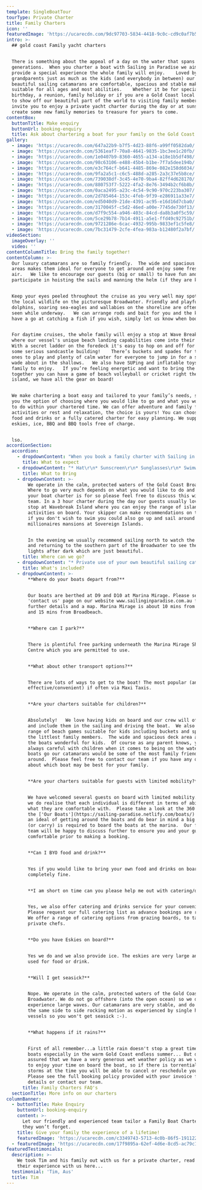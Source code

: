 ```yaml
---
template: SingleBoatTour
tourType: Private Charter
title: Family Charters
icon: ''
featuredImage: 'https://ucarecdn.com/9dc97703-5834-4418-9c0c-cd9c0af7b59c/'
intro: >-
  ## gold coast Family yacht charters


  There is something about the appeal of a day on the water that spans
  generations.  When you charter a boat with Sailing in Paradise we aim to
  provide a special experience the whole family will enjoy.    Loved by the
  grandparents just as much as the kids (and everybody in between) our 2
  beautiful sailing catamarans are comfortable, spacious and stable making them
  suitable for all ages and most abilities.    Whether it be for special family
  birthday, a reunion, family holiday or if you are a Gold Coast local wanting
  to show off our beautiful part of the world to visiting family members we
  invite you to enjoy a private yacht charter during the day or at sunset and
  create some new family memories to treasure for years to come.
contentBox:
  buttonTitle: Make enquiry
  buttonUrl: booking-enquiry
  title: Ask about chartering a boat for your family on the Gold Coast
gallery:
  - image: 'https://ucarecdn.com/647a22b9-b7f5-4d23-88f6-a99ff0582da0/'
  - image: 'https://ucarecdn.com/5361eaf7-70a8-4641-9835-1bc3ee1c20fb/'
  - image: 'https://ucarecdn.com/1e0407b9-8360-4655-a134-a18e1b5df498/'
  - image: 'https://ucarecdn.com/98c63106-e488-45b4-b1be-7f7a5dee194b/'
  - image: 'https://ucarecdn.com/e3c764cf-b641-4485-869e-082e158d6034/'
  - image: 'https://ucarecdn.com/9fa2a5c1-c6c5-488d-a285-2a3c37e5b8ce/'
  - image: 'https://ucarecdn.com/739038df-3c45-4e70-9ba4-82ff4d628170/'
  - image: 'https://ucarecdn.com/880753f7-5222-4fa2-8e76-3494b2cf6b8b/'
  - image: 'https://ucarecdn.com/0aca2495-a23c-4c54-9c90-970c223ba307/'
  - image: 'https://ucarecdn.com/2d785464-153c-4feb-9f39-e286911a33e7/'
  - image: 'https://ucarecdn.com/ed5040d9-21de-4391-ac95-e16d16d7cba0/'
  - image: 'https://ucarecdn.com/3170045f-c5d2-46ed-a00e-7745de730f13/'
  - image: 'https://ucarecdn.com/d7f9c554-a946-403c-84cd-da8b3a0f5c59/'
  - image: 'https://ucarecdn.com/5ce29b78-7b14-4911-a5e1-ffd49c92751b/'
  - image: 'https://ucarecdn.com/9721286e-6cac-4932-995b-9833ef1c5fe8/'
  - image: 'https://ucarecdn.com/7bc31479-2cfe-4fea-983a-b12480f2a7bf/'
videoSection:
  imageOverlay: ''
  video: ''
contentColumnTitle: Bring the family together!
contentColumn: >-
  Our luxury catamarans are so family friendly.  The wide and spacious deck
  areas makes them ideal for everyone to get around and enjoy some fresh ocean
  air.   We like to encourage our guests (big or small) to have fun and
  participate in hoisting the sails and manning the helm (if they are keen)!


  Keep your eyes peeled throughout the cruise as you very well may spot some of
  the local wildlife on the picturesque Broadwater. Friendly and playful
  dolphins, soaring sea-eagles and wallabies on the shoreline are often to be
  seen while underway.   We can arrange rods and bait for you and the kids to
  have a go at catching a fish if you wish, simply let us know when booking.  


  For daytime cruises, the whole family will enjoy a stop at Wave Break Island,
  where our vessel's unique beach landing capabilities come into their own!    
  With a secret ladder on the foredeck it's easy to hop on and off for a swim or
  some serious sandcastle building!    There’s buckets and spades for the little
  ones to play and plenty of calm water for everyone to jump in for a swim or
  wade about in the shallows.   We also have SUPing and inflatable toys for the
  family to enjoy.   If you’re feeling energetic and want to bring the family
  together you can have a game of beach volleyball or cricket right there on the
  island, we have all the gear on board! 


  We make chartering a boat easy and tailored to your family’s needs, so we give
  you the option of choosing where you would like to go and what you would like
  to do within your chartered time. We can offer adventure and family friendly
  activities or rest and relaxation, the choice is yours! You can choose to BYO
  food and drinks or a fully catered charter for easy planning. We supply the
  eskies, ice, BBQ and BBQ tools free of charge.


  lso.
accordionSection:
  accordion:
    - dropdownContent: "When you book a family charter with Sailing in Paradise you can expect a quality of service from years of experience in the industry but most of all your can expect a fun day (or evening) on the water that the whole family will love.  \r\n\nFrom your initial enquiry, we aim to make the booking process as simple as possible for you, offering a variety of optional extras including catering, beverages, motorised watersports should you wish to book them. But none of this is obligatory, we also welcome BYO.\r\n\nWe offer a personalised and customised service so if you have any questions or special requirements please feel free to reach out to our team and we will do our best to accommodate you."
      title: What to expect
    - dropdownContent: "* Hat\r\n* Sunscreen\r\n* Sunglasses\r\n* Swimwear\r\n* Towel\r\n* Jacket on cooler days\r\n* Camera\r\n* Food and drinks if you wish to BYO"
      title: What to Bring
    - dropdownContent: >-
        We operate in the calm, protected waters of the Gold Coast Broadwater.
        Where to go very much depends on what you would like to do and how long
        your boat charter is for so please feel free to discuss this with our
        team. In a 3 hour charter during the day our guests usually love a swim
        stop at Wavebreak Island where you can enjoy the range of island
        activities on board. Your skipper can make recommendations on the day,
        if you don't wish to swim you could also go up and sail around the
        millionaires mansions at Sovereign Islands.


        In the evening we usually recommend sailing north to watch the sunset
        and returning to the southern part of the Broadwater to see the city
        lights after dark which are just beautiful.
      title: Where can we go?
    - dropdownContent: "* Private use of your own beautiful sailing catamaran for 3 to 6 hours.\r\n* Skipper plus 1 crew, (our crew are heaps of fun and have a laid-back yet professional nature) we promise you will love them, Check out our-crew page to meet the gang!\r\n* Island Activities for day charters incl. Stand up Paddle Boards, beach games and cute inflatables\r\n* Use of tablet with premium spotify and sound system on board\r\n* Use of small marine BBQ if required\r\n* Use of large eskies (ice supplied)\r\n* Instaworthy Memento Photos taken by our crew\r\n* Lots of FUN!!"
      title: What's included?
    - dropdownContent: >-
        **Where do your boats depart from?**


        Our boats are berthed at D9 and D10 at Marina Mirage. Please see the
        'contact us' page on our website www.sailinginparadise.com.au for
        further details and a map. Marina Mirage is about 10 mins from Surfers
        and 15 mins from Broadbeach.


        **Where can I park?**


        There is plentiful free parking underneath the Marina Mirage Shopping
        Centre which you are permitted to use.


        **What about other transport options?**


        There are lots of ways to get to the boat! The most popular (and cost
        effective/convenient) if often via Maxi Taxis.


        **Are your charters suitable for children?**


        Absolutely!   We love having kids on board and our crew will often try
        and include them in the sailing and driving the boat.  We also carry a
        range of beach games suitable for kids including buckets and spades for
        the littlest family members.  The wide and spacious deck area also make
        the boats wonderful for kids.  Of course as any parent knows, you are
        always careful with children when it comes to being on the water, but as
        boats go our catamarans would be some of the most family friendly
        around.  Please feel free to contact our team if you have any questions
        about which boat may be best for your family.  


        **Are your charters suitable for guests with limited mobility?**


        We have welcomed several guests on board with limited mobility.  However
        we do realise that each individual is different in terms of ability and
        what they are comfortable with.  Please take a look at the 360 tours on
        the ['Our Boats'](https://sailing-paradise.netlify.com/boats/) page for
        an ideal of getting around the boats and do bear in mind a big step up
        (or carry) is required to board the boats at the marina.  Our friendly
        team will be happy to discuss further to ensure you and your guests are
        comfortable prior to making a booking.  


        **Can I BYO food and drink?**


        Yes if you would like to bring your own food and drinks on board that is
        completely fine.


        **I am short on time can you please help me out with catering/drinks?**


        Yes, we also offer catering and drinks service for your convenience.
        Please request our full catering list as advance bookings are required.
        We offer a range of catering options from grazing boards, to tapas and
        private chefs.


        **Do you have Eskies on board?**


        Yes we do and we also provide ice. The eskies are very large and can be
        used for food or drink.


        **Will I get seasick?**


        Nope. We operate in the calm, protected waters of the Gold Coast
        Broadwater. We do not go offshore (into the open ocean) so we do not
        experience large waves. Our catamarans are very stable, and do not have
        the same side to side rocking motion as experienced by single hull
        vessels so you won't get seasick :-).


        **What happens if it rains?**


        First of all remember...a little rain doesn't stop a great time on our
        boats especially in the warm Gold Coast endless summer... But do rest
        assured that we have a very generous wet weather policy as we want you
        to enjoy your time on board the boat, so if there is torrential rain or
        storms at the time you will be able to cancel or reschedule your cruise.
        Please see the full booking policy provided with your invoice for full
        details or contact our team.
      title: Family Charters FAQ's
  sectionTitle: More info on our charters
columnBanner:
  - buttonTitle: Make Enquiry
    buttonUrl: booking-enquiry
    content: >-
      Let our friendly and experienced team tailor a Family Boat Charter that
      they won’t forget.
    title: Give your family the experience of a lifetime!
    featuredImage: 'https://ucarecdn.com/c3349743-5713-4c0b-86f5-1911221ab1e9/'
  - featuredImage: 'https://ucarecdn.com/17f9895a-62ef-4d6e-8cd5-ac79c1db17fb/'
featuredTestimonials:
  description: >-
    We took Tim and his family out with us for a private charter, read about
    their experience with us here...
  testimonial: 'Tim, Aus'
  title: Tim
---
```



